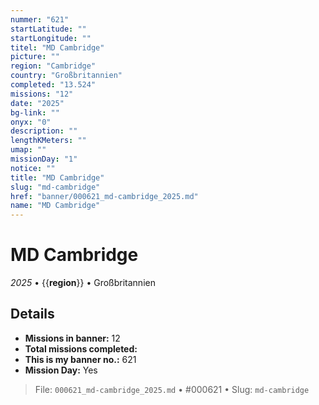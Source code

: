 ```yaml
---
nummer: "621"
startLatitude: ""
startLongitude: ""
titel: "MD Cambridge"
picture: ""
region: "Cambridge"
country: "Großbritannien"
completed: "13.524"
missions: "12"
date: "2025"
bg-link: ""
onyx: "0"
description: ""
lengthKMeters: ""
umap: ""
missionDay: "1"
notice: ""
title: "MD Cambridge"
slug: "md-cambridge"
href: "banner/000621_md-cambridge_2025.md"
name: "MD Cambridge"
---
```

# MD Cambridge

*2025* • {{__region__}} • Großbritannien





## Details

- **Missions in banner:** 12
- **Total missions completed:** 
- **This is my banner no.:** 621
- **Mission Day:** Yes





> File: `000621_md-cambridge_2025.md` • #000621 • Slug: `md-cambridge`

